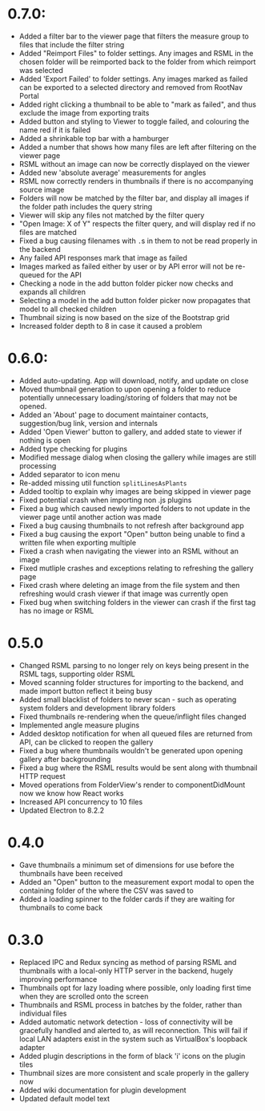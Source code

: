 # 0.7.0:
- Added a filter bar to the viewer page that filters the measure group to files that include the filter string
- Added "Reimport Files" to folder settings. Any images and RSML in the chosen folder will be reimported back to the folder from which reimport was selected
- Added 'Export Failed' to folder settings. Any images marked as failed can be exported to a selected directory and removed from RootNav Portal
- Added right clicking a thumbnail to be able to "mark as failed", and thus exclude the image from exporting traits
- Added button and styling to Viewer to toggle failed, and colouring the name red if it is failed
- Added a shrinkable top bar with a hamburger
- Added a number that shows how many files are left after filtering on the viewer page
- RSML without an image can now be correctly displayed on the viewer
- Added new 'absolute average' measurements for angles
- RSML now correctly renders in thumbnails if there is no accompanying source image
- Folders will now be matched by the filter bar, and display all images if the folder path includes the query string
- Viewer will skip any files not matched by the filter query
- "Open Image: X of Y" respects the filter query, and will display red if no files are matched
- Fixed a bug causing filenames with `.`s in them to not be read properly in the backend
- Any failed API responses mark that image as failed
- Images marked as failed either by user or by API error will not be re-queued for the API
- Checking a node in the add button folder picker now checks and expands all children
- Selecting a model in the add button folder picker now propagates that model to all checked children
- Thumbnail sizing is now based on the size of the Bootstrap grid
- Increased folder depth to 8 in case it caused a problem

# 0.6.0:
- Added auto-updating. App will download, notify, and update on close
- Moved thumbnail generation to upon opening a folder to reduce potentially unnecessary loading/storing of folders that may not be opened.
- Added an 'About' page to document maintainer contacts, suggestion/bug link, version and internals
- Added 'Open Viewer' button to gallery, and added state to viewer if nothing is open
- Added type checking for plugins
- Modified message dialog when closing the gallery while images are still processing
- Added separator to icon menu
- Re-added missing util function `splitLinesAsPlants`
- Added tooltip to explain why images are being skipped in viewer page
- Fixed potential crash when importing non .js plugins
- Fixed a bug which caused newly imported folders to not update in the viewer page until another action was made
- Fixed a bug causing thumbnails to not refresh after background app
- Fixed a bug causing the export "Open" button being unable to find a written file when exporting multiple
- Fixed a crash when navigating the viewer into an RSML without an image
- Fixed mutliple crashes and exceptions relating to refreshing the gallery page
- Fixed crash where deleting an image from the file system and then refreshing would crash viewer if that image was currently open
- Fixed bug when switching folders in the viewer can crash if the first tag has no image or RSML

# 0.5.0

- Changed RSML parsing to no longer rely on keys being present in the RSML tags, supporting older RSML
- Moved scanning folder structures for importing to the backend, and made import button reflect it being busy
- Added small blacklist of folders to never scan - such as operating system folders and development library folders
- Fixed thumbnails re-rendering when the queue/inflight files changed
- Implemented angle measure plugins
- Added desktop notification for when all queued files are returned from API, can be clicked to reopen the gallery
- Fixed a bug where thumbnails wouldn't be generated upon opening gallery after backgrounding
- Fixed a bug where the RSML results would be sent along with thumbnail HTTP request
- Moved operations from FolderView's render to componentDidMount now we know how React works
- Increased API concurrency to 10 files
- Updated Electron to 8.2.2

# 0.4.0

- Gave thumbnails a minimum set of dimensions for use before the thumbnails have been received
- Added an "Open" button to the measurement export modal to open the containing folder of the where the CSV was saved to
- Added a loading spinner to the folder cards if they are waiting for thumbnails to come back

# 0.3.0

- Replaced IPC and Redux syncing as method of parsing RSML and thumbnails with a local-only HTTP server in the backend, hugely improving performance
- Thumbnails opt for lazy loading where possible, only loading first time when they are scrolled onto the screen
- Thumbnails and RSML process in batches by the folder, rather than individual files
- Added automatic network detection - loss of connectivity will be gracefully handled and alerted to, as will reconnection. This will fail if local LAN adapters exist in the system such as VirtualBox's loopback adapter
- Added plugin descriptions in the form of black 'i' icons on the plugin tiles
- Thumbnail sizes are more consistent and scale properly in the gallery now
- Added wiki documentation for plugin development
- Updated default model text

